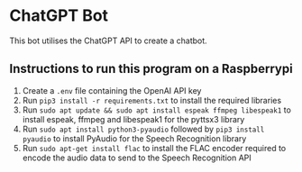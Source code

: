 # ChatGPT Bot
This bot utilises the ChatGPT API to create a chatbot.
## Instructions to run this program on a Raspberrypi
1. Create a `.env` file containing the OpenAI API key
2. Run `pip3 install -r requirements.txt` to install the required libraries
3. Run `sudo apt update && sudo apt install espeak ffmpeg libespeak1` to install espeak, ffmpeg and libespeak1 for the pyttsx3 library
4. Run `sudo apt install python3-pyaudio` followed by `pip3 install pyaudio` to install PyAudio for the Speech Recognition library
5. Run `sudo apt-get install flac` to install the FLAC encoder required to encode the audio data to send to the Speech Recognition API

